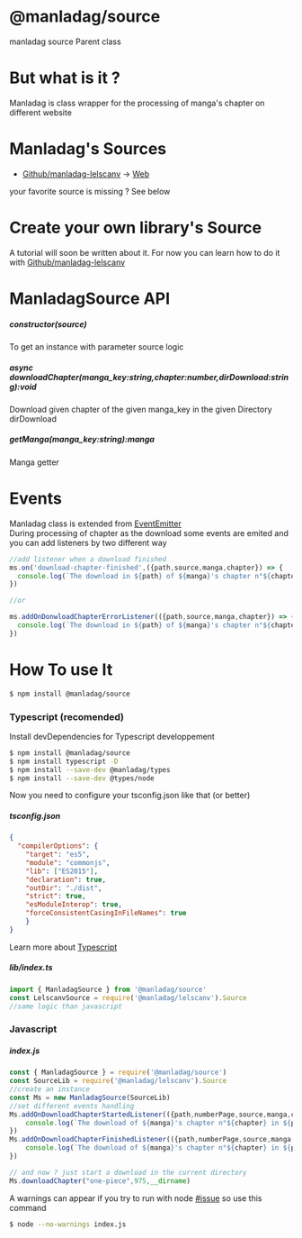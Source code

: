 # @manladag/source
manladag source Parent class
# But what is it ?
Manladag is class wrapper for the processing of manga's chapter on different website

# Manladag's Sources
- [Github/manladag-lelscanv](https://github.com/Zepoze/manladag-lelscanv) -> [Web](https://lelscanv.com/)

your favorite source is missing ? See below 

# Create your own library's Source
A tutorial will soon be written about it. For now you can learn how to do it with [Github/manladag-lelscanv](https://github.com/Zepoze/manladag-lelscanv)
# ManladagSource API

##### constructor(source)
To get an instance with parameter source logic

##### async downloadChapter(manga_key:string,chapter:number,dirDownload:string):void
Download given chapter of the given manga_key in the given Directory dirDownload

##### getManga(manga_key:string):manga
Manga getter 

# Events

Manladag class is extended from [EventEmitter](https://nodejs.org/api/events.html#events_class_eventemitter "NodeJs Events")\
During processing of chapter as the download some events are emited and you can add listeners by two different way
~~~~ts
//add listener when a download finished
ms.on('download-chapter-finished',({path,source,manga,chapter}) => {
  console.log(`The download in ${path} of ${manga}'s chapter n°${chapter} finished`)
})

//or

ms.addOnDonwloadChapterErrorListener(({path,source,manga,chapter}) => {
  console.log(`The download in ${path} of ${manga}'s chapter n°${chapter} finished`)
})

~~~~
# How To use It
~~~~bash
$ npm install @manladag/source
~~~~

### Typescript (recomended)
Install devDependencies for Typescript developpement
~~~~bash
$ npm install @manladag/source
$ npm install typescript -D
$ npm install --save-dev @manladag/types
$ npm install --save-dev @types/node
~~~~
Now you need to configure your tsconfig.json like that (or better)
##### tsconfig.json
~~~~json
{
  "compilerOptions": {
    "target": "es5",
    "module": "commonjs",
    "lib": ["ES2015"],
    "declaration": true,
    "outDir": "./dist",
    "strict": true,
    "esModuleInterop": true,
    "forceConsistentCasingInFileNames": true
    }
}
~~~~
Learn more about [Typescript](https://www.typescriptlang.org)

##### lib/index.ts
~~~~ts
import { ManladagSource } from '@manladag/source'
const LelscanvSource = require('@manladag/lelscanv').Source
//same logic than javascript
~~~~
###  Javascript

##### index.js
~~~~ts
const { ManladagSource } = require('@manladag/source')
const SourceLib = require('@manladag/lelscanv').Source
//create an instance
const Ms = new ManladagSource(SourceLib)
//set different events handling
Ms.addOnDownloadChapterStartedListener(({path,numberPage,source,manga,chapter}) => {
    console.log(`The download of ${manga}'s chapter n°${chapter} in ${path} started`)
})
Ms.addOnDownloadChapterFinishedListener(({path,numberPage,source,manga,chapter}) => {
    console.log(`The download of ${manga}'s chapter n°${chapter} in ${path} finished`)
})

// and now ? just start a download in the current directory
Ms.downloadChapter("one-piece",975,__dirname)
~~~~
A warnings can appear if you try to run with node [#issue](https://github.com/Zepoze/manladag-source/issues/4)
so use this command
~~~~bash
$ node --no-warnings index.js
~~~~
